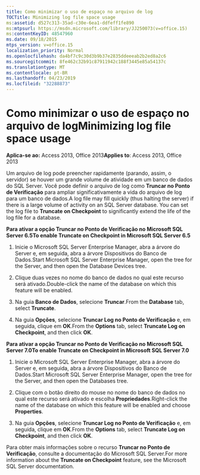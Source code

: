 ```yaml
---
title: Como minimizar o uso de espaço no arquivo de log
TOCTitle: Minimizing log file space usage
ms:assetid: d527c313-35ad-c30e-6ea1-ddfeff1fe890
ms:mtpsurl: https://msdn.microsoft.com/library/JJ250073(v=office.15)
ms:contentKeyID: 48547960
ms.date: 09/18/2015
mtps_version: v=office.15
localization_priority: Normal
ms.openlocfilehash: da4bf7c9c30d3b9b37e2835ddeeeab2b2ed8a2c6
ms.sourcegitcommit: 8fe462c32b91c87911942c188f3445e85a54137c
ms.translationtype: MT
ms.contentlocale: pt-BR
ms.lasthandoff: 04/23/2019
ms.locfileid: "32288873"
---
```

# <a name="minimizing-log-file-space-usage"></a><span data-ttu-id="b1dd7-102">Como minimizar o uso de espaço no arquivo de log</span><span class="sxs-lookup"><span data-stu-id="b1dd7-102">Minimizing log file space usage</span></span>

<span data-ttu-id="b1dd7-103">**Aplica-se ao:** Access 2013, Office 2013</span><span class="sxs-lookup"><span data-stu-id="b1dd7-103">**Applies to**: Access 2013, Office 2013</span></span>

<span data-ttu-id="b1dd7-p101">Um arquivo de log pode preencher rapidamente (parando, assim, o servidor) se houver um grande volume de atividade em um banco de dados do SQL Server. Você pode definir o arquivo de log como **Truncar no Ponto de Verificação** para ampliar significativamente a vida do arquivo de log para um banco de dados.</span><span class="sxs-lookup"><span data-stu-id="b1dd7-p101">A log file may fill quickly (thus halting the server) if there is a large volume of activity on an SQL Server database. You can set the log file to **Truncate on Checkpoint** to significantly extend the life of the log file for a database.</span></span>

<span data-ttu-id="b1dd7-106">**Para ativar a opção Truncar no Ponto de Verificação no Microsoft SQL Server 6.5**</span><span class="sxs-lookup"><span data-stu-id="b1dd7-106">**To enable Truncate on Checkpoint in Microsoft SQL Server 6.5**</span></span>

1.  <span data-ttu-id="b1dd7-107">Inicie o Microsoft SQL Server Enterprise Manager, abra a árvore do Server e, em seguida, abra a árvore Dispositivos do Banco de Dados.</span><span class="sxs-lookup"><span data-stu-id="b1dd7-107">Start Microsoft SQL Server Enterprise Manager, open the tree for the Server, and then open the Database Devices tree.</span></span>

2.  <span data-ttu-id="b1dd7-108">Clique duas vezes no nome do banco de dados no qual este recurso será ativado.</span><span class="sxs-lookup"><span data-stu-id="b1dd7-108">Double-click the name of the database on which this feature will be enabled.</span></span>

3.  <span data-ttu-id="b1dd7-109">Na guia **Banco de Dados**, selecione **Truncar**.</span><span class="sxs-lookup"><span data-stu-id="b1dd7-109">From the **Database** tab, select **Truncate**.</span></span>

4.  <span data-ttu-id="b1dd7-110">Na guia **Opções**, selecione **Truncar Log no Ponto de Verificação** e, em seguida, clique em **OK**.</span><span class="sxs-lookup"><span data-stu-id="b1dd7-110">From the **Options** tab, select **Truncate Log on Checkpoint**, and then click **OK**.</span></span>

<span data-ttu-id="b1dd7-111">**Para ativar a opção Truncar no Ponto de Verificação no Microsoft SQL Server 7.0**</span><span class="sxs-lookup"><span data-stu-id="b1dd7-111">**To enable Truncate on Checkpoint in Microsoft SQL Server 7.0**</span></span>

1.  <span data-ttu-id="b1dd7-112">Inicie o Microsoft SQL Server Enterprise Manager, abra a árvore do Server e, em seguida, abra a árvore Dispositivos do Banco de Dados.</span><span class="sxs-lookup"><span data-stu-id="b1dd7-112">Start Microsoft SQL Server Enterprise Manager, open the tree for the Server, and then open the Databases tree.</span></span>

2.  <span data-ttu-id="b1dd7-113">Clique com o botão direito do mouse no nome do banco de dados no qual este recurso será ativado e escolha **Propriedades**.</span><span class="sxs-lookup"><span data-stu-id="b1dd7-113">Right-click the name of the database on which this feature will be enabled and choose **Properties**.</span></span>

3.  <span data-ttu-id="b1dd7-114">Na guia **Opções**, selecione **Truncar Log no Ponto de Verificação** e, em seguida, clique em **OK**.</span><span class="sxs-lookup"><span data-stu-id="b1dd7-114">From the **Options** tab, select **Truncate Log on Checkpoint**, and then click **OK**.</span></span>

<span data-ttu-id="b1dd7-115">Para obter mais informações sobre o recurso **Truncar no Ponto de Verificação**, consulte a documentação do Microsoft SQL Server.</span><span class="sxs-lookup"><span data-stu-id="b1dd7-115">For more information about the **Truncate on Checkpoint** feature, see the Microsoft SQL Server documentation.</span></span>

